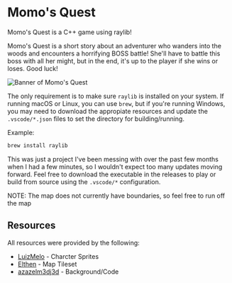 # Momo's Quest
Momo's Quest is a C++ game using raylib!

Momo's Quest is a short story about an adventurer who wanders into the woods and encounters a horrifying BOSS battle! She'll have to battle this boss with all her might, but in the end, it's up to the player if she wins or loses. Good luck!

<img src="https://raw.githubusercontent.com/azazelm3dj3d/momos-quest/main/.github/assets/banner.png" alt="Banner of Momo's Quest" />

The only requirement is to make sure `raylib` is installed on your system. If running macOS or Linux, you can use `brew`, but if you're running Windows, you may need to download the appropiate resources and update the `.vscode/*.json` files to set the directory for building/running.

Example:
```bash
brew install raylib
```

This was just a project I've been messing with over the past few months when I had a few minutes, so I wouldn't expect too many updates moving forward. Feel free to download the executable in the releases to play or build from source using the `.vscode/*` configuration.

NOTE: The map does not currently have boundaries, so feel free to run off the map

## Resources
All resources were provided by the following:
- [LuizMelo](https://luizmelo.itch.io/) - Charcter Sprites
- [Elthen](https://elthen.itch.io/) - Map Tileset
- [azazelm3dj3d](https://github.com/azazelm3dj3d) - Background/Code